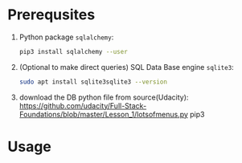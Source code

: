 # Prerequsites
1. Python package `sqlalchemy`:
    ```bash
    pip3 install sqlalchemy --user
    ```
2. (Optional to make direct queries) SQL Data Base engine `sqlite3`:
    ```bash
    sudo apt install sqlite3sqlite3 --version
    ```
3. download the DB python file from source(Udacity):
https://github.com/udacity/Full-Stack-Foundations/blob/master/Lesson_1/lotsofmenus.py
pip3
# Usage